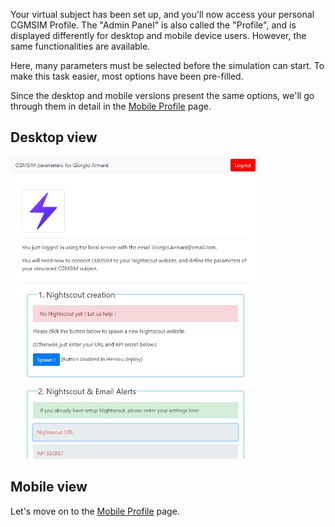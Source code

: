 

Your virtual subject has been set up, and you'll now access your personal CGMSIM Profile. The "Admin Panel" is also called the "Profile", and is displayed differently for desktop and mobile device users. However, the same functionalities are available.

Here, many parameters must be selected before the simulation can start. To make this task easier, most options have been pre-filled.

Since the desktop and mobile versions present the same options, we'll go through them in detail in the [Mobile Profile](profile-mobile.md) page.
## Desktop view
<img src="../../img/profile-desktop.jpg" alt="Random Create" width="400"/>

## Mobile view

Let's move on to the [Mobile Profile](profile-mobile.md) page.
<br>
